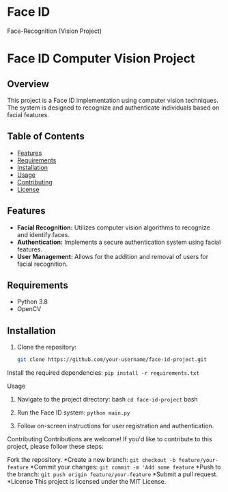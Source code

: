 # Face ID
Face-Recognition (Vision Project)
# Face ID Computer Vision Project

## Overview

This project is a Face ID implementation using computer vision techniques. The system is designed to recognize and authenticate individuals based on facial features.

## Table of Contents

- [Features](#features)
- [Requirements](#requirements)
- [Installation](#installation)
- [Usage](#usage)
- [Contributing](#contributing)
- [License](#license)

## Features

- **Facial Recognition:** Utilizes computer vision algorithms to recognize and identify faces.
- **Authentication:** Implements a secure authentication system using facial features.
- **User Management:** Allows for the addition and removal of users for facial recognition.

## Requirements

- Python 3.8
- OpenCV

## Installation

1. Clone the repository:

   ```bash
   git clone https://github.com/your-username/face-id-project.git

Install the required dependencies:
   ```pip install -r requirements.txt```

Usage
1. Navigate to the project directory:
bash
   ```cd face-id-project```
bash
2. Run the Face ID system:
   ```python main.py```
 
3. Follow on-screen instructions for user registration and authentication.

Contributing
Contributions are welcome! If you'd like to contribute to this project, please follow these steps:

Fork the repository.
*Create a new branch: ```git checkout -b feature/your-feature```
*Commit your changes: ```git commit -m 'Add some feature```
*Push to the branch:  ```git push origin feature/your-feature```
*Submit a pull request.
*License
This project is licensed under the MIT License.

